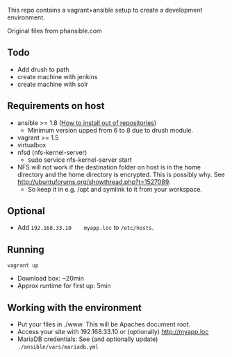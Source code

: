 This repo contains a vagrant+ansible setup to create a development environment.

Original files from phansible.com

Todo
----

- Add drush to path
- create machine with jenkins
- create machine with solr

Requirements on host
--------------------

- ansible >= 1.8 ([How to install out of repositories](http://docs.ansible.com/ansible/intro_installation.html))
  - Minimum version upped from 6 to 8 due to drush module.
- vagrant >= 1.5
- virtualbox
- nfsd (nfs-kernel-server)
  - sudo service nfs-kernel-server start
- NFS will not work if the destination folder on host is in the home directory and the home directory is encrypted. This is possibly why. See http://ubuntuforums.org/showthread.php?t=1527089.
  - So keep it in e.g. /opt and symlink to it from your workspace.

Optional
--------

- Add `192.168.33.10	myapp.loc` to `/etc/hosts`.

Running
-------

`vagrant up`

- Download box: ~20min
- Approx runtime for first up: 5min

Working with the environment
----------------------------

- Put your files in ./www. This will be Apaches document root.
- Access your site with 192.168.33.10 or (optionally) http://myapp.loc
- MariaDB credentials: See (and optionally update) `./ansible/vars/mariadb.yml`
